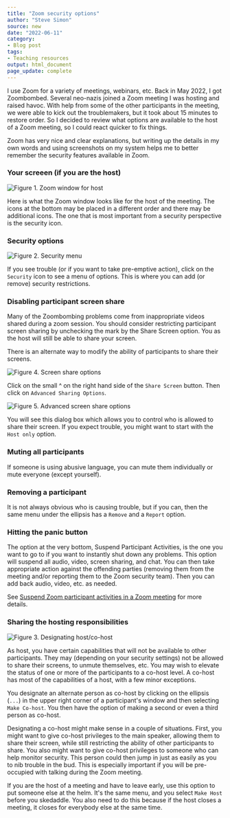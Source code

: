 ```yaml
---
title: "Zoom security options"
author: "Steve Simon"
source: new
date: "2022-06-11"
category: 
- Blog post
tags:
- Teaching resources
output: html_document
page_update: complete
---
```


I use Zoom for a variety of meetings, webinars, etc. Back in May 2022, I got Zoombombed. Several neo-nazis joined a Zoom meeting I was hosting and raised havoc. With help from some of the other participants in the meeting, we were able to kick out the troublemakers, but it took about 15 minutes to restore order. So I decided to review what options are available to the host of a Zoom meeting, so I could react quicker to fix things.

<!--more-->

Zoom has very nice and clear explanations, but writing up the details in my own words and using screenshots on my system helps me to better remember the security features available in Zoom.

### Your screeen (if you are the host)

![Figure 1. Zoom window for host](http://www.pmean.com/new-images/22/zoom-security-01.png)

Here is what the Zoom window looks like for the host of the meeting. The icons at the bottom may be placed in a different order and there may be additional icons. The one that is most important from a security perspective is the security icon.

### Security options

![Figure 2. Security menu](http://www.pmean.com/new-images/22/zoom-security-02.png)

If you see trouble (or if you want to take pre-emptive action), click on the `Security` icon to see a menu of options. This is where you can add (or remove) security restrictions. 

### Disabling participant screen share

Many of the Zoombombing problems come from inappropriate videos shared during a zoom session. You should consider restricting participant screen sharing by unchecking the mark by the Share Screen option. You as the host will still be able to share your screen.

There is an alternate way to modify the ability of participants to share their screens.

![Figure 4. Screen share options](http://www.pmean.com/new-images/22/zoom-security-04.png)

Click on the small ^ on the right hand side of the `Share Screen` button. Then click on `Advanced Sharing Options`.

![Figure 5. Advanced screen share options](http://www.pmean.com/new-images/22/zoom-security-05.png)

You will see this dialog box which allows you to control who is allowed to share their screen. If you expect trouble, you might want to start with the `Host only` option.

### Muting all participants

If someone is using abusive language, you can mute them individually or mute everyone (except yourself).  

### Removing a participant

It is not always obvious who is causing trouble, but if you can, then the same menu under the ellipsis has a `Remove` and a `Report` option.

### Hitting the panic button

The option at the very bottom, Suspend Participant Activities, is the one you want to go to if you want to instantly shut down any problems. This option will suspend all audio, video, screen sharing, and chat. You can then take appropriate action against the offending parties (removing them from the meeting and/or reporting them to the Zoom security team). Then you can add back audio, video, etc. as needed.

See [Suspend Zoom participant activities in a Zoom meeting][zoom1] for more details.

[zoom1]: https://teacherscollege.screenstepslive.com/a/1336726-suspend-zoom-participant-activities-in-a-zoom-meeting

### Sharing the hosting responsibilities

![Figure 3. Designating host/co-host](http://www.pmean.com/new-images/22/zoom-security-03.png)

As host, you have certain capabilities that will not be available to other participants. They may (depending on your security settings) not be allowed to share their screens, to unmute themselves, etc. You may wish to elevate the status of one or more of the participants to a co-host level. A co-host has most of the capabilities of a host, with a few minor exceptions.

You designate an alternate person as co-host by clicking on the ellipsis (`...`) in the upper right corner of a participant's window and then selecting `Make Co-host`. You then have the option of making a second or even a third person as co-host.

Designating a co-host might make sense in a couple of situations. First, you might want to give co-host privileges to the main speaker, allowing them to share their screen, while still restricting the ability of other participants to share. You also might want to give co-host privileges to someone who can help monitor security. This person could then jump in just as easily as you to nib trouble in the bud. This is especially important if you will be pre-occupied with talking during the Zoom meeting.

If you are the host of a meeting and have to leave early, use this option to put someone else at the helm. It's the same menu, and you select `Make Host` before you skedaddle. You also need to do this because if the host closes a meeting, it closes for everybody else at the same time.

